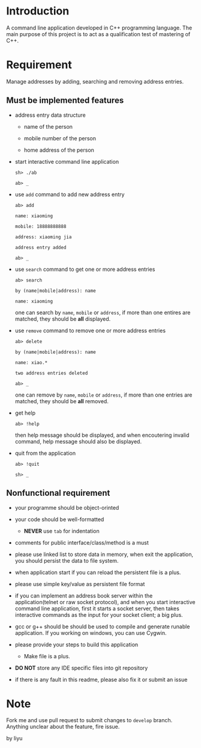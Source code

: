 # Introduction
 
A command line application developed in C++ programming language.
The main purpose of this project is to act as a qualification test of
mastering of C++.
 
# Requirement
 
Manage addresses by adding, searching and removing address entries.
 
## Must be implemented features
 
* address entry data structure
 
  * name of the person
 
  * mobile number of the person
 
  * home address of the person
 
* start interactive command line application
 
    `sh> ./ab`
 
    `ab> _`
 
* use `add` command to add new address entry
 
    `ab> add`
 
    `name: xiaoming`
 
    `mobile: 18888888888`
 
    `address: xiaoming jia`
 
    `address entry added`
 
    `ab> _`
 
* use `search` command to get one or more address entries
 
    `ab> search`
 
    `by (name|mobile|address): name`
 
    `name: xiaoming`
 
    one can search by `name`, `mobile` or `address`, if more than one entires are matched, they should be __all__ displayed.
 
* use `remove` command to remove one or more address entries
 
    `ab> delete`
 
    `by (name|mobile|address): name`
 
    `name: xiao.*`
 
    `two address entries deleted`
 
    `ab> _`
 
    one can remove by `name`, `mobile` or `address`, if more than one entries are matched, they should be __all__ removed.
 
* get help
 
    `ab> !help`
 
    then help message should be displayed, and when encoutering invalid command, help message
    should also be displayed.
 
* quit from the application
 
    `ab> !quit`
 
    `sh> _`
 
## Nonfunctional requirement
 
* your programme should be object-orinted
 
* your code should be well-formatted
  * __NEVER__ use `tab` for indentation
 
* comments for public interface/class/method is a must
 
* please use linked list to store data in memory, when exit the application, you should persist the data to file system. 
 * when application start if you can reload the persistent file is a plus.
 
* please use simple key/value as persistent file format 

* if you can implement an address book server within the application(telnet or raw socket protocol), and when you start interactive command line application, first it starts a socket server, then takes interactive commands as the input for your socket client; a big plus.
 
* gcc or g++ should be should be used to compile and generate runable application. If you working on windows, you can use Cygwin.
 
* please provide your steps to build this application 
  * Make file is a plus.
 
* __DO NOT__ store any IDE specific files into git repository
 
* if there is any fault in this readme, please also fix it or submit an issue
 
# Note
 
Fork me and use pull request to submit changes to `develop` branch. Anything unclear about the feature, fire issue.

by liyu
